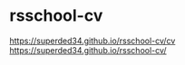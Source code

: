 # rsschool-cv

https://superded34.github.io/rsschool-cv/cv 
https://superded34.github.io/rsschool-cv/
